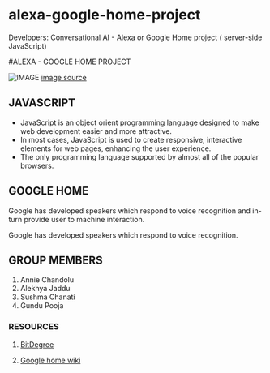 # alexa-google-home-project
Developers: Conversational AI - Alexa or Google Home project ( server-side JavaScript)

#ALEXA - GOOGLE HOME PROJECT

![IMAGE]( https://target.scene7.com/is/image/Target/GUEST_9b10b6e0-3d26-4172-a29d-e87d771b8583?wid=488&hei=488&fmt=pjpeg)
[image source](https://github.com/alekhyajaddu/alexa-google-home-project)

## JAVASCRIPT

- JavaScript is an object orient programming language designed to make web development easier and more attractive.
- In most cases, JavaScript is used to create responsive, interactive elements for web pages, enhancing the user experience.
- The only programming language supported by almost all of the popular browsers.

## GOOGLE HOME

Google has developed speakers which respond to voice recognition and in-turn provide user to machine interaction. 

Google has developed speakers which respond to voice recognition.

## GROUP MEMBERS

1. Annie Chandolu
2. Alekhya Jaddu
3. Sushma Chanati
4. Gundu Pooja

### RESOURCES

1. [BitDegree](https://www.bitdegree.org/tutorials/what-is-javascript-used-for/)

2. [Google home wiki](https://en.wikipedia.org/wiki/Google_Home)
